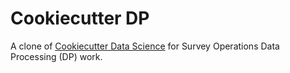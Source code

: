 # Cookiecutter DP

A clone of [Cookiecutter Data Science](https://drivendata.github.io/cookiecutter-data-science/)
for Survey Operations Data Processing (DP) work.